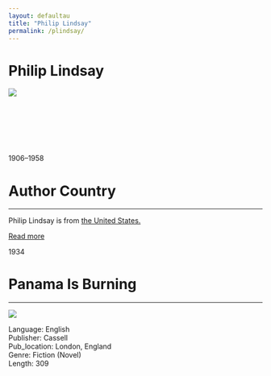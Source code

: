 ```yaml
---
layout: defaultau
title: "Philip Lindsay"
permalink: /plindsay/
---
```

<!-- partial:index.partial.html -->
<div class="content">
     <h1>Philip Lindsay</h1>
    <div class="quote">
        <div><img src="https://collectionimages.npg.org.uk/std/mw217898/Philip-Lindsay.jpg" class="logo"></div>
    </div>
    <div class="timeline">
        <div style="padding-bottom:100px;"></div>
        <div class="block">
             <div class="date right"><p class="right"> 1906–1958 </p></div>
            <div class="dot"></div>
            <div class="left first">
            <div class="author_country">
                <h1>Author Country</h1><hr>
          <div class="aclocation">  <p>Philip Lindsay is from <a href="{{ site.baseurl }}/1"> the United States.</a></p></div>
              <div class="acreadmore">  <a href="https://de.wikipedia.org/wiki/Philip_Lindsay" target="_blank">Read more</a></div>
            </div>
            </div>
        <div class="block">
            <div class="date left"><p class="left">1934</p></div>
            <div class="dot"></div>
            <div class="right">
                <h1>Panama Is Burning</h1><hr>
                <p><img src="https://i.gr-assets.com/images/S/compressed.photo.goodreads.com/books/1265749354l/7714548.jpg"></p>
                <p>
                Language: English<br/>
                Publisher: Cassell<br/>
                Pub_location: London, England<br/>
                Genre: Fiction (Novel)<br/>
                Length: 309<br/>                   </p>
            </div>
        </div>
